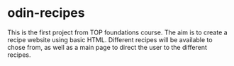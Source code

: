 # odin-recipes

This is the first project from TOP foundations course.
The aim is to create a recipe website using basic HTML.
Different recipes will be available to chose from, as well as a main page to direct the user to the different recipes.